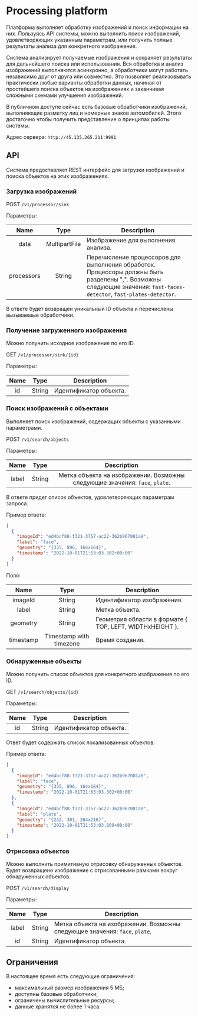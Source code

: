 # Processing platform

Платформа выполняет обработку изображений и поиск информации на них. Пользуясь API системы, можно выполнить поиск изображений, удовлетворяющих указанным параметрам, или получить полные результаты анализа для конкретного изображения.

Система анализирует получаемые изображения и сохраняет результаты для дальнейшего поиска или использования. Вся обработка и анализ изображений выполняются асинхронно, а обработчики могут работать независимо друг от друга или совместно. Это позволяет реализовывать практически любые варианты обработки данных, начиная от простейшего поиска объектов на изображениях и заканчивая сложными схемами улучшения изображений.

В публичном доступе сейчас есть базовые обработчики изображений, выполняющие разметку лиц и номерных знаков автомобилей. Этого достаточно чтобы получить представление о принципах работы системы.

Адрес сервера: `http://45.135.265.211:9991`

## API

Система предоставляет REST интерфейс для загрузки изображений и поиска объектов на этих изображениях.

### Загрузка изображений

POST `/v1/processor/sink` 

Параметры:

Name | Type | Description
:---------------: | :---------------: | ---------------
data | MultipartFile | Изображение для выполнения анализа.
processors | String | Перечисление процессоров для выполнения обработок. Процессоры должны быть разделены ",". Возможны следующие значения: `fast-faces-detector`, `fast-plates-detector`.

В ответе будет возвращен уникальный ID объекта и перечислены вызываемые обработчики.

### Получение загруженного изображения

Можно получить исходное изображение по его ID.

GET `/v1/processor/sink/{id}`

Параметры:

Name | Type | Description
:---------------: | :---------------: | :---------------:
id | String | Идентификатор объекта.

### Поиск изображений с объектами

Выполняет поиск изображений, содержащих объекты c указанными параметрами.

POST `/v1/search/objects`

Параметры:

Name | Type | Description
:---------------: | :---------------: | :---------------:
label | String | Метка объекта на изображении. Возможны следующие значения: `face`, `plate`.

В ответе придет список объектов, удовлетворяющих параметрам запроса.

Пример ответа:

```json
[
  {
    "imageId": "ed4bcf88-f321-3757-ac22-362b967081a8",
    "label": "face",
    "geometry": "{335, 896, 164x164}",
    "timestamp": "2022-10-01T21:53:03.302+00:00"
  }
]
```

Поля:

Name | Type | Description
:---------------: | :---------------: | ---------------
imageId | String | Идентификатор изображения.
label | String | Метка объекта.
geometry | String | Геометрия области в формате { TOP, LEFT, WIDTHxHEIGHT }.
timestamp | Timestamp with timezone | Время создания.
### Обнаруженные объекты

Можно получить список объектов для конкретного изображения по его ID.

GET `/v1/search/objects/{id}`

Параметры:

Name | Type | Description
:---------------: | :---------------: | :---------------:
id | String | Идентификатор объекта.

Ответ будет содержать список локализованных объектов. 

Пример ответа:

```json
[
  {
    "imageId": "ed4bcf88-f321-3757-ac22-362b967081a8",
    "label": "face",
    "geometry": "{335, 896, 164x164}",
    "timestamp": "2022-10-01T21:53:03.302+00:00"
  },
  {
    "imageId": "ed4bcf88-f321-3757-ac22-362b967081a8",
    "label": "plate",
    "geometry": "{232, 301, 264x216}",
    "timestamp": "2022-10-01T21:53:03.809+00:00"
  }
]
```

### Отрисовка объектов

Можно выполнить примитивную отрисовку обнаруженных объектов. Будет возвращено изображение с отрисованными рамками вокруг обнаруженных объектов.

POST `/v1/search/display`

Параметры:

Name | Type | Description
:---------------: | :---------------: | ---------------
label | String | Метка объекта на изображении. Возможны следующие значения: `face`, `plate`.
id | String | Идентификатор объекта.


## Ограничения

В настоящее время есть следующие ограничения:
- максимальный размер изображения 5 МБ;
- доступны базовые обработчики;
- ограничены вычислительные ресурсы;
- данные хранятся не более 1 часа.
